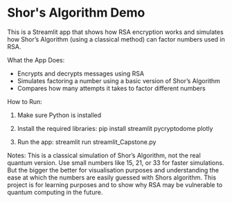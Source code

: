 ﻿# Shor's Algorithm Demo
This is a Streamlit app that shows how RSA encryption works and simulates how Shor’s Algorithm (using a classical method) can factor numbers used in RSA.

What the App Does:
- Encrypts and decrypts messages using RSA
- Simulates factoring a number using a basic version of Shor’s Algorithm
- Compares how many attempts it takes to factor different numbers

How to Run:
1. Make sure Python is installed
   
2. Install the required libraries:
pip install streamlit pycryptodome plotly

3. Run the app:
streamlit run streamlit_Capstone.py

Notes:
This is a classical simulation of Shor’s Algorithm, not the real quantum version.
Use small numbers like 15, 21, or 33 for faster simulations. But the bigger the better for visualisation purposes and understanding the ease at which the numbers are easily guessed with Shors algorithm.
This project is for learning purposes and to show why RSA may be vulnerable to quantum computing in the future.


